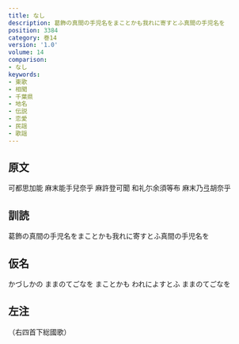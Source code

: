 ```yaml
---
title: なし
description: 葛飾の真間の手児名をまことかも我れに寄すとふ真間の手児名を
position: 3384
category: 巻14
version: '1.0'
volume: 14
comparison:
- なし
keywords:
- 東歌
- 相聞
- 千葉県
- 地名
- 伝説
- 恋愛
- 民謡
- 歌謡
---
```


## 原文

可都思加能 麻末能手兒奈乎 麻許登可聞 和礼尓余須等布 麻末乃弖胡奈乎

## 訓読

葛飾の真間の手児名をまことかも我れに寄すとふ真間の手児名を

## 仮名

かづしかの ままのてごなを まことかも われによすとふ ままのてごなを

## 左注

（右四首下総國歌）
